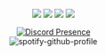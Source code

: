 <p align="center">
   <a href="https://discord.com/users/637985724007841812" target"blank_"><img src="https://img.shields.io/badge/Bar%C4%B1%C5%9FKeser/CrazyPlayers%20-111111.svg?&style=for-the-badge&logo=discord&logoColor=white"></a>
   <a href="https://www.instagram.com/baris.ksr_crazy.players" target"blank_"><img src="https://img.shields.io/badge/baris.ksr_crazy.players%20-111111.svg?&style=for-the-badge&logo=instagram&logoColor=white"></a>
   <a href="https://sptfy.com/barkeser2002" target"blank_"><img src="https://img.shields.io/badge/barkeser2002%20-111111.svg?&style=for-the-badge&logo=spotify&logoColor=white"></a>
   <a href="https://github.com/barkeser2002" target"blank_"><img src="https://img.shields.io/badge/barkeser2002%20-111111.svg?&style=for-the-badge&logo=github&logoColor=white"></a>
</p>
<div align="center">

[![Discord Presence](https://lanyard-profile-readme.vercel.app/api/637985724007841812?theme=dark&bg=06154a&animated=true&hideDiscrim=true&borderRadius=20px)](https://discord.com/users/637985724007841812)<br>
 </a>
 ![spotify-github-profile](https://spotify-github-profile.vercel.app/api/view?uid=barkeser2002&cover_image=true&theme=default&show_offline=true&background_color=121212&bar_color=53b14f&bar_color_cover=false)
</div>

